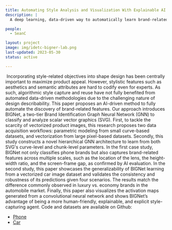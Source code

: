 ```yaml
---
title: Automating Style Analysis and Visualization With Explainable AI - Case Studies on Brand Recognition
description: |
  A deep learning, data-driven way to automatically learn brand-related features 

people:
  - SeanC

layout: project
image: img/idetc-bigner-lab.png
last-updated: 2023-05-30
status: active

---
```

​
Incorporating style-related objectives into shape design has been centrally important to maximize product appeal. However, stylistic features such as aesthetics and semantic attributes are hard to codify even for experts. As such, algorithmic style capture and reuse have not fully benefited from automated data-driven methodologies due to the challenging nature of design describability. This paper proposes an AI-driven method to fully automate the discovery of brand-related features. Our approach introduces BIGNet, a two-tier Brand Identification Graph Neural Network (GNN) to classify and analyze scalar vector graphics (SVG). First, to tackle the scarcity of vectorized product images, this research proposes two data acquisition workflows: parametric modeling from small curve-based datasets, and vectorization from large pixel-based datasets. Secondly, this study constructs a novel hierarchical GNN architecture to learn from both SVG's curve-level and chunk-level parameters. In the first case study, BIGNet not only classifies phone brands but also captures brand-related features across multiple scales, such as the location of the lens, the height-width ratio, and the screen-frame gap, as confirmed by AI evaluation. In the second study, this paper showcases the generalizability of BIGNet learning from a vectorized car image dataset and validates the consistency and robustness of its predictions given four scenarios. The results match the difference commonly observed in luxury vs. economy brands in the automobile market. Finally, this paper also visualizes the activation maps generated from a convolutional neural network and shows BIGNet’s advantage of being a more human-friendly, explainable, and explicit style-capturing agent. Code and datasets are available on Github:

* [Phone](https://github.com/parksandrecfan/bignet-phone)
* [Car](https://github.com/parksandrecfan/bignet-car)
